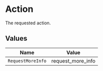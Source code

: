 # Action

The requested action.


## Values

| Name              | Value             |
| ----------------- | ----------------- |
| `RequestMoreInfo` | request_more_info |